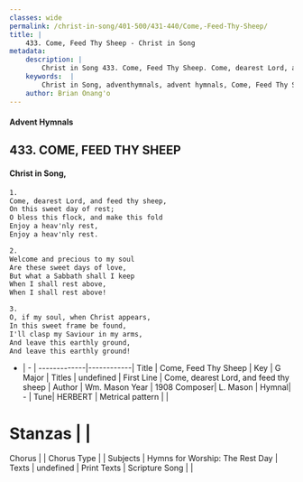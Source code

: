 ```yaml
---
classes: wide
permalink: /christ-in-song/401-500/431-440/Come,-Feed-Thy-Sheep/
title: |
    433. Come, Feed Thy Sheep - Christ in Song
metadata:
    description: |
        Christ in Song 433. Come, Feed Thy Sheep. Come, dearest Lord, and feed thy sheep, On this sweet day of rest; O bless this flock, and make this fold Enjoy a heav'nly rest, Enjoy a heav'nly rest.
    keywords:  |
        Christ in Song, adventhymnals, advent hymnals, Come, Feed Thy Sheep, Come, dearest Lord, and feed thy sheep. 
    author: Brian Onang'o
---
```


#### Advent Hymnals
## 433. COME, FEED THY SHEEP
####  Christ in Song,

```txt
1.
Come, dearest Lord, and feed thy sheep,
On this sweet day of rest;
O bless this flock, and make this fold
Enjoy a heav'nly rest,
Enjoy a heav'nly rest.

2.
Welcome and precious to my soul
Are these sweet days of love,
But what a Sabbath shall I keep
When I shall rest above,
When I shall rest above!

3.
O, if my soul, when Christ appears,
In this sweet frame be found,
I'll clasp my Saviour in my arms,
And leave this earthly ground,
And leave this earthly ground!

```

- |   -  |
-------------|------------|
Title | Come, Feed Thy Sheep |
Key | G Major |
Titles | undefined |
First Line | Come, dearest Lord, and feed thy sheep |
Author | Wm. Mason
Year | 1908
Composer| L. Mason |
Hymnal|  - |
Tune| HERBERT |
Metrical pattern | |
# Stanzas |  |
Chorus |  |
Chorus Type |  |
Subjects | Hymns for Worship: The Rest Day |
Texts | undefined |
Print Texts | 
Scripture Song |  |
    
